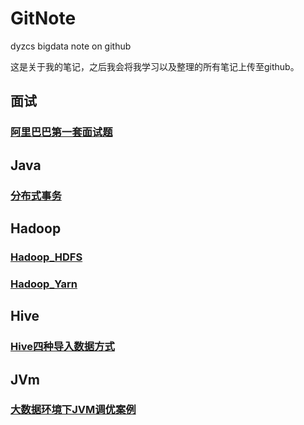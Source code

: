 # GitNote
 dyzcs bigdata note on github

这是关于我的笔记，之后我会将我学习以及整理的所有笔记上传至github。

## 面试

### [阿里巴巴第一套面试题](00_Interview/ali_01.md)

## Java

### [分布式事务](01_Java/01_DistributedTransaction.md)

## Hadoop

### [Hadoop_HDFS](02_Hadoop/01_HDFS.md)

### [Hadoop_Yarn](02_Hadoop/02_Yarn.md)

## Hive

### [Hive四种导入数据方式](06_Hive\01_Hive几种数据导入方式.md)

## JVm

### [大数据环境下JVM调优案例](05_JVM/01_JVM.md)